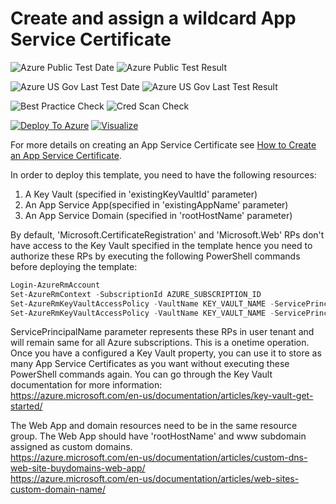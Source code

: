 # Create and assign a wildcard App Service Certificate

![Azure Public Test Date](https://azurequickstartsservice.blob.core.windows.net/badges/101-app-service-certificate-wildcard/PublicLastTestDate.svg)
![Azure Public Test Result](https://azurequickstartsservice.blob.core.windows.net/badges/101-app-service-certificate-wildcard/PublicDeployment.svg)

![Azure US Gov Last Test Date](https://azurequickstartsservice.blob.core.windows.net/badges/101-app-service-certificate-wildcard/FairfaxLastTestDate.svg)
![Azure US Gov Last Test Result](https://azurequickstartsservice.blob.core.windows.net/badges/101-app-service-certificate-wildcard/FairfaxDeployment.svg)

![Best Practice Check](https://azurequickstartsservice.blob.core.windows.net/badges/101-app-service-certificate-wildcard/BestPracticeResult.svg)
![Cred Scan Check](https://azurequickstartsservice.blob.core.windows.net/badges/101-app-service-certificate-wildcard/CredScanResult.svg)

[![Deploy To Azure](https://raw.githubusercontent.com/fathym-it/azure-quickstart-templates/master/1-CONTRIBUTION-GUIDE/images/deploytoazure.svg?sanitize=true)](https://portal.azure.com/#create/Microsoft.Template/uri/https%3A%2F%2Fraw.githubusercontent.com%2Ffathym-it%2Fazure-quickstart-templates%2Fmaster%2F101-app-service-certificate-wildcard%2Fazuredeploy.json)
[![Visualize](https://raw.githubusercontent.com/fathym-it/azure-quickstart-templates/master/1-CONTRIBUTION-GUIDE/images/visualizebutton.svg?sanitize=true)](http://armviz.io/#/?load=https%3A%2F%2Fraw.githubusercontent.com%2Ffathym-it%2Fazure-quickstart-templates%2Fmaster%2F101-app-service-certificate-wildcard%2Fazuredeploy.json)

For more details on creating an App Service Certificate see [How to Create an App Service Certificate](https://azure.microsoft.com/en-us/documentation/articles/web-sites-purchase-ssl-web-site/).

In order to deploy this template, you need to have the following resources:
1. A Key Vault (specified in 'existingKeyVaultId' parameter)
2. An App Service App(specified in 'existingAppName' parameter)
3. An App Service Domain (specified in 'rootHostName' parameter)

By default, 'Microsoft.CertificateRegistration' and 'Microsoft.Web' RPs don't have access to the Key Vault specified in the template hence you need to authorize these RPs by executing 
the following PowerShell commands before deploying the template:  

```powershell
Login-AzureRmAccount
Set-AzureRmContext -SubscriptionId AZURE_SUBSCRIPTION_ID
Set-AzureRmKeyVaultAccessPolicy -VaultName KEY_VAULT_NAME -ServicePrincipalName f3c21649-0979-4721-ac85-b0216b2cf413 -PermissionsToSecrets get,set,delete
Set-AzureRmKeyVaultAccessPolicy -VaultName KEY_VAULT_NAME -ServicePrincipalName abfa0a7c-a6b6-4736-8310-5855508787cd -PermissionsToSecrets get
```

ServicePrincipalName parameter represents these RPs in user tenant and will remain same for all Azure subscriptions. This is a onetime operation. Once you have a configured a Key Vault property, you can use it to store as many App Service Certificates as you want without executing these PowerShell commands again. You can go through the Key Vault documentation for more information:  
https://azure.microsoft.com/en-us/documentation/articles/key-vault-get-started/

The Web App and domain resources need to be in the same resource group. The Web App should have 'rootHostName' and www subdomain assigned as custom domains.  
https://azure.microsoft.com/en-us/documentation/articles/custom-dns-web-site-buydomains-web-app/  
https://azure.microsoft.com/en-us/documentation/articles/web-sites-custom-domain-name/



